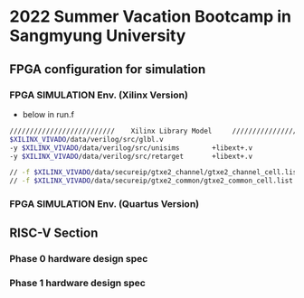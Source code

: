 # 2022 Summer Vacation Bootcamp in Sangmyung University

## FPGA configuration for simulation

### FPGA SIMULATION Env. (Xilinx Version)

- below in run.f 

```bash
//////////////////////////    Xilinx Library Model     ////////////////////////
$XILINX_VIVADO/data/verilog/src/glbl.v
-y $XILINX_VIVADO/data/verilog/src/unisims        +libext+.v
-y $XILINX_VIVADO/data/verilog/src/retarget       +libext+.v

// -f $XILINX_VIVADO/data/secureip/gtxe2_channel/gtxe2_channel_cell.list.f
// -f $XILINX_VIVADO/data/secureip/gtxe2_common/gtxe2_common_cell.list.f
```

### FPGA SIMULATION Env. (Quartus Version)

## RISC-V Section

### Phase 0 hardware design spec

### Phase 1 hardware design spec


